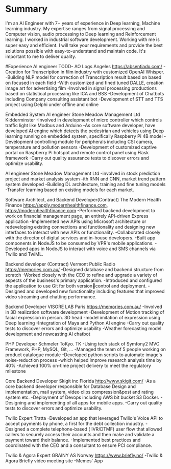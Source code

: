 # Summary
I'm an AI Engineer with 7+ years of experience in Deep learning, Machine learning industry.
My expertise ranges from signal processing and Computer vision, audio processing to Deep learning and Reinforcement learning. I worked in industrial software development.
Working with me is super easy and eﬃcient. I will take your requirements and provide the best solutions possible with easy-to-understand and maintain code. It's important to me to deliver quality.

#Experience
AI engineer
TODD- AO Logs
Angeles
https://absentiadx.com/
-Creation for Transcription in film industry with customized OpenAI Whisper.
-Building NLP model for correction of Transcription result based on based on focused in each field
-With customized and fined tuned DALLE, creation image art for advertising film
-Involved in signal processing productions based on statistical processing like ICA and BSS
-Development of Chatbots including Company consulting assistant bot
-Development of STT and TTS project using Delphi under offline and online

Embedded System AI engineer
Stone Meadow Management Ltd
Kidderminster
-Involved in development of micro controller which controls traffic light like Modbus and Arduino
-As core software developer, have developed AI engine which detects the pedestrian and vehicles using Deep learning running on embedded system, specifically Raspberry Pi 4B model
-Development controlling module for peripherals including CSI camera, temperature and pollution sensors
-Development of customized captive portal on Raspberry Pi hotspot and remote control panel using Flask framework
-Carry out quality assurance tests to discover errors and optimize usability.

AI engineer
Stone Meadow Management Ltd
-involved in stock prediction project and market analysis system
-ith RNN and CNN, market trend pattern system developed
-Building DL architecture, training and fine tuning models
-Transfer learning based on existing models for each market. 

Software Architect, and Backend Developer(Contract)
The Modern Health Finance
https://apply.modernhealthfinance.com, https://modernhealthfinance.com
-Performed backend development to work on financial management page, an entirely API-driven Express application
-Implemented new APIs using Microsoft architecture or redeveloping existing connections and functionality and designing new interfaces to interact with new APIs or functionality.
-Collaborated closely with the director of digital services and in-house developers.
-Built app components in NodeJS to be consumed by VPR's mobile applications.
-Developed apps in NodeJS to interact with voice and SMS channels via Twilio and TwiML.

Backend developer (Contract)
Vermont Public Radio
https://memories.com.au/
-Designed database and backend structure from scratch
-Worked closely with the CEO to refine and upgrade a variety of aspects of the business's primary application.
-Introduced and configured the application to use Git for both versioncontrol and deployment.
-Designed and developed new functionality including features that improved video streaming and chatting performance.

Backend Developer
VISORE LAB
Paris
https://memories.com.au/
-Involved in 3D realization software development
-Development of Motion tracking of facial expression in person. 3D head
-model imitation of expression using Deep learning
-Integration of Maya and Python AI engine
-Carry out quality tests to discover errors and optimize usability
-Weather forecasting model development and nowcasting AI chatbot

PHP Developer
Schmeler
ToKyo. TK
-Using tech stack of Symfony2 MVC Framework, PHP, MySQL, Git, ...
-Managed the team of 5 people working on product catalogue module
-Developed python scripts to automate image's noise-reduction process
-which helped improve research analysis time by 40%
-Achieved 100% on-time project delivery to meet the regulatory milestone

Core Backend Developer
Skigit inc
Florida
http://www.skigit.com/
-As a core backend developer responsible for Database Design and implementation, mail system, video clips compression&post and rating system etc.
-Deployment of Devops including AWS bit bucket S3 Docker.
-Designing and implementing of all apps for mobile apps.
-Carry out quality tests to discover errors and optimize usability.

Twilio Expert
Tratta
-Developed an app that leveraged Twilio's Voice API to accept payments by phone, a first for the debt collection industry.
-Designed a complete telephone-based ( IVR/DTMF) user flow that allowed callers to securely access their accounts and then make and validate a payment toward their balance.
-Implemented best practices and coordinated with the CEO and a consultant to ensure PCI compliance.

Twilio & Agora Expert
GRAINY AS
Norway
https://www.briefly.no/
-Twilio & Agora Briefly video meeting site
-Memes' App
